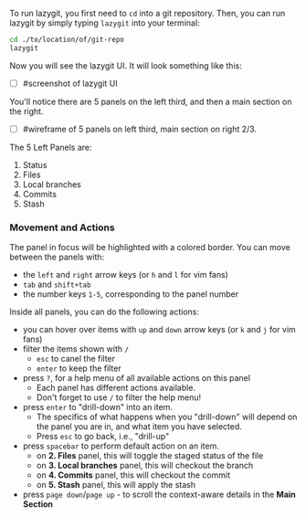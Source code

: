 To run lazygit, you first need to `cd` into a git repository. Then, you can run lazygit by simply typing `lazygit` into your terminal:
```bash
cd ./to/location/of/git-repo
lazygit
```

Now you will see the lazygit UI. It will look something like this:
- [ ] #screenshot of lazygit UI

You'll notice there are 5 panels on the left third, and then a main section on the right.
- [ ] #wireframe of 5 panels on left third, main section on right 2/3.

The 5 Left Panels are:
1. Status
2. Files
3. Local branches
4. Commits
5. Stash

### Movement and Actions
The panel in focus will be highlighted with a colored border. You can move between the panels with:
- the `left` and `right` arrow keys (or `h` and `l` for vim fans)
- `tab` and `shift+tab`
- the number keys `1-5`, corresponding to the panel number

Inside all panels, you can do the following actions:
- you can hover over items with `up` and `down` arrow keys (or `k` and `j` for vim fans)
- filter the items shown with `/`
  - `esc` to canel the filter
  - `enter` to keep the filter
- press `?`, for a help menu of all available actions on this panel
  - Each panel has different actions available.
  - Don't forget to use `/` to filter the help menu!
- press `enter` to "drill-down" into an item.
    - The specifics of what happens when you "drill-down" will depend on the panel you are in, and what item you have selected.
    - Press `esc` to go back, i.e., "drill-up"
- press `spacebar` to perform default action on an item.
    - on **2. Files** panel, this will toggle the staged status of the file
    - on **3. Local branches** panel, this will checkout the branch
    - on **4. Commits** panel, this will checkout the commit
    - on **5. Stash** panel, this will apply the stash
- press `page down`/`page up` - to scroll the context-aware details in the **Main Section**

